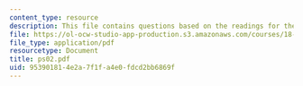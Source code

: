 ```yaml
---
content_type: resource
description: This file contains questions based on the readings for the course.
file: https://ol-ocw-studio-app-production.s3.amazonaws.com/courses/18-786-topics-in-algebraic-number-theory-spring-2006/953901814e2a7f1fa4e0fdcd2bb6869f_ps02.pdf
file_type: application/pdf
resourcetype: Document
title: ps02.pdf
uid: 95390181-4e2a-7f1f-a4e0-fdcd2bb6869f
---
```


